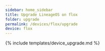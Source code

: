 ```yaml
---
sidebar: home_sidebar
title: Upgrade LineageOS on flox
folder: upgrade
permalink: /devices/flox/upgrade
device: flox
---
```

{% include templates/device_upgrade.md %}
